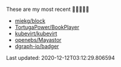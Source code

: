 These are my most recent 🌟🌟🌟🌟🌟

* [miekg/block](https://github.com/miekg/block)
* [TortugaPower/BookPlayer](https://github.com/TortugaPower/BookPlayer)
* [kubevirt/kubevirt](https://github.com/kubevirt/kubevirt)
* [openebs/Mayastor](https://github.com/openebs/Mayastor)
* [dgraph-io/badger](https://github.com/dgraph-io/badger)

Last updated: 2020-12-12T03:12:29.806594
